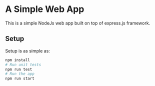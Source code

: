 # A Simple Web App

This is a simple NodeJs web app built on top of express.js framework.

## Setup

Setup is as simple as:

```bash
npm install
# Run unit tests
npm run test
# Run the app
npm run start
```
